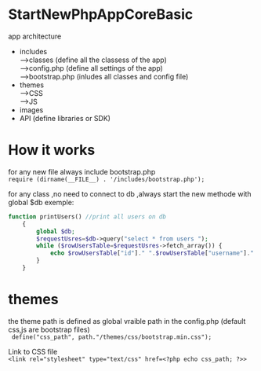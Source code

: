 # StartNewPhpAppCoreBasic
app architecture 
* includes  <br />-->classes (define all the classess of the app) <br />
          -->config.php (define all settings of the app) <br />
          -->bootstrap.php (inludes all classes and config file) <br />
* themes <br />-->CSS<br />
       -->JS <br/>
* images
* API (define libraries or SDK)

# How it works

for any new file always include bootstrap.php<br />
`require (dirname(__FILE__) . '/includes/bootstrap.php');`

for any class ,no need to connect to db ,always start the new methode with global $db
exemple: <br />
``` php
function printUsers() //print all users on db
	{
		global $db;
		$requestUsres=$db->query("select * from users ");
		while ($rowUsersTable=$requestUsres->fetch_array()) {
			echo $rowUsersTable["id"]." ".$rowUsersTable["username"]." ".$rowUsersTable["name"];
		}
	}
```
# themes 
the theme path is defined as global vraible path in the config.php (default css,js are bootstrap files)<br />
``` define("css_path", path."/themes/css/bootstrap.min.css");```

Link to CSS file <br />
``` <link rel="stylesheet" type="text/css" href=<?php echo css_path; ?>> ```







       
